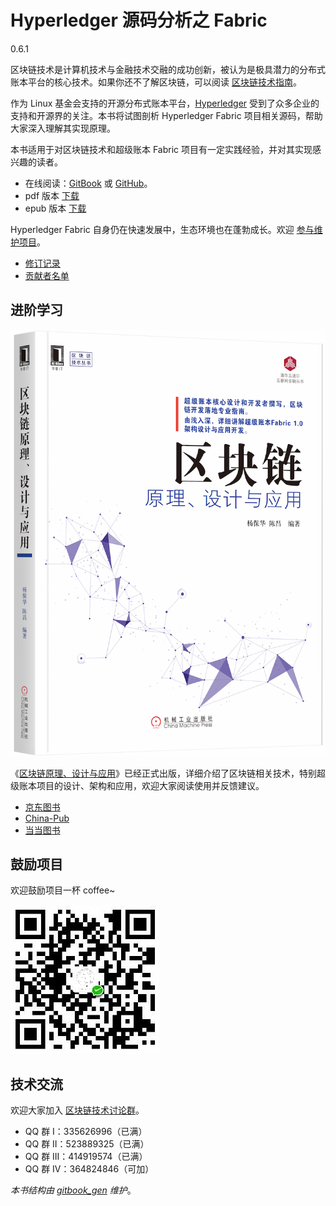 # Hyperledger 源码分析之 Fabric

0.6.1

区块链技术是计算机技术与金融技术交融的成功创新，被认为是极具潜力的分布式账本平台的核心技术。如果你还不了解区块链，可以阅读 [区块链技术指南](https://www.gitbook.com/book/yeasy/blockchain_guide)。

作为 Linux 基金会支持的开源分布式账本平台，[Hyperledger](https://hyperledger.org) 受到了众多企业的支持和开源界的关注。本书将试图剖析 Hyperledger Fabric 项目相关源码，帮助大家深入理解其实现原理。

本书适用于对区块链技术和超级账本 Fabric 项目有一定实践经验，并对其实现感兴趣的读者。

* 在线阅读：[GitBook](https://www.gitbook.com/book/yeasy/hyperledger_code_fabric) 或 [GitHub](https://github.com/yeasy/hyperledger_code_fabric/blob/master/SUMMARY.md)。
* pdf 版本 [下载](https://www.gitbook.com/download/pdf/book/yeasy/hyperledger_code_fabric)
* epub 版本 [下载](https://www.gitbook.com/download/epub/book/yeasy/hyperledger_code_fabric)

Hyperledger Fabric 自身仍在快速发展中，生态环境也在蓬勃成长。欢迎 [参与维护项目](contribute.md)。

* [修订记录](revision.md)
* [贡献者名单](https://github.com/yeasy/hyperledger_code_fabric/graphs/contributors)

## 进阶学习
![区块链原理、设计与应用](_images/blockchain_book.png)

《[区块链原理、设计与应用](https://item.jd.com/12159265.html)》已经正式出版，详细介绍了区块链相关技术，特别超级账本项目的设计、架构和应用，欢迎大家阅读使用并反馈建议。

* [京东图书](https://item.jd.com/12159265.html)
* [China-Pub](http://product.china-pub.com/6479750)
* [当当图书](http://product.dangdang.com/25159352.html)

## 鼓励项目

欢迎鼓励项目一杯 coffee~

![coffee](_images/donate.jpeg)

## 技术交流

欢迎大家加入 [区块链技术讨论群](https://www.gitbook.com/book/yeasy/blockchain_guide)。

* QQ 群   I：335626996（已满）
* QQ 群  II：523889325（已满）
* QQ 群 III：414919574（已满）
* QQ 群  IV：364824846（可加）

*本书结构由 [gitbook_gen](https://github.com/yeasy/code_snippet/blob/master/python/gitbook_gen.py) 维护*。

